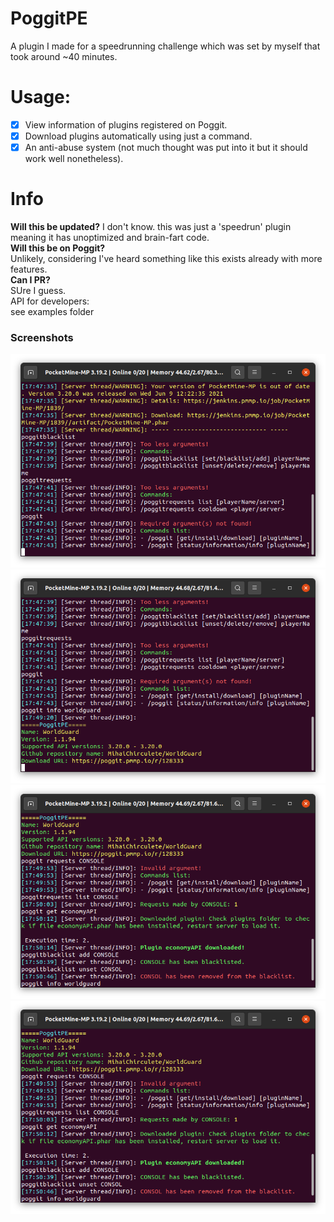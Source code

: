 # PoggitPE
A plugin I made for a speedrunning challenge which was set by myself that took around ~40 minutes.
# Usage:
- [X] View information of plugins registered on Poggit.
- [X] Download plugins automatically using just a command.
- [X] An anti-abuse system (not much thought was put into it but it should work well nonetheless).
# Info
**Will this be updated?**
I don't know. this was just a 'speedrun' plugin meaning it has unoptimized and brain-fart code.<br>
**Will this be on Poggit?**<br>
Unlikely, considering I've heard something like this exists already with more features.<br>
**Can I PR?**<br>
SUre I guess.<br>
API for developers:<br>
see examples folder
### Screenshots
![1](https://github.com/Seekherr/PoggitPE/blob/master/screenshots/1.png?raw=true)
![2](https://github.com/Seekherr/PoggitPE/blob/master/screenshots/2.png?raw=true)
![3](https://github.com/Seekherr/PoggitPE/blob/master/screenshots/3.png?raw=true)
![4](https://github.com/Seekherr/PoggitPE/blob/master/screenshots/3.png?raw=true)
